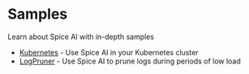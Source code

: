 # Samples

Learn about Spice AI with in-depth samples

- [Kubernetes](kubernetes/README.md) - Use Spice AI in your Kubernetes cluster
- [LogPruner](logpruner/README.md) - Use Spice AI to prune logs during periods of low load
